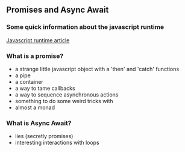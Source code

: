 ## Promises and Async Await

### Some quick information about the javascript runtime

[Javascript runtime article](https://itnext.io/how-javascript-works-in-browser-and-node-ab7d0d09ac2f)

### What is a promise?

- a strange little javascript object with a 'then' and 'catch' functions
- a pipe
- a container
- a way to tame callbacks
- a way to sequence asynchronous actions
- something to do some weird tricks with
- almost a monad

### What is Async Await?

- lies (secretly promises)
- interesting interactions with loops
